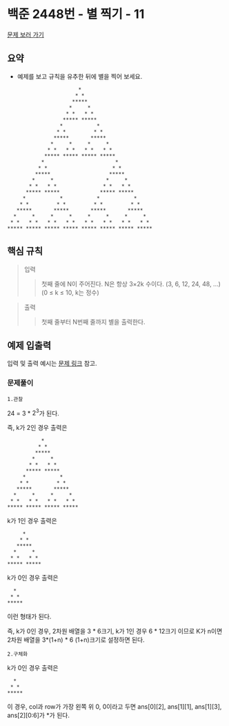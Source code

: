 # 백준 2448번 - 별 찍기 - 11

[문제 보러 가기](https://www.acmicpc.net/problem/2448)

## 요약

- 예제를 보고 규칙을 유추한 뒤에 별을 찍어 보세요.

```Text
                       *                        
                      * *                       
                     *****                      
                    *     *                     
                   * *   * *                    
                  ***** *****                   
                 *           *                  
                * *         * *                 
               *****       *****                
              *     *     *     *               
             * *   * *   * *   * *              
            ***** ***** ***** *****             
           *                       *            
          * *                     * *           
         *****                   *****          
        *     *                 *     *         
       * *   * *               * *   * *        
      ***** *****             ***** *****       
     *           *           *           *      
    * *         * *         * *         * *     
   *****       *****       *****       *****    
  *     *     *     *     *     *     *     *   
 * *   * *   * *   * *   * *   * *   * *   * *  
***** ***** ***** ***** ***** ***** ***** *****
```

## 핵심 규칙

> 입력
>> 첫째 줄에 N이 주어진다. N은 항상 3×2k 수이다. (3, 6, 12, 24, 48, ...) (0 ≤ k ≤ 10, k는 정수)

> 출력
>> 첫째 줄부터 N번째 줄까지 별을 출력한다.
## 예제 입출력

입력 및 출력 예시는 [문제 링크](https://www.acmicpc.net/problem/2448) 참고.

### 문제풀이

`1.관찰`

24 = 3 * $2^3$가 된다.

즉, k가 2인 경우 출력은
```Text
           *   
          * *                       
         *****                      
        *     *                     
       * *   * *                    
      ***** *****                   
     *           *                  
    * *         * *                 
   *****       *****                
  *     *     *     *               
 * *   * *   * *   * *              
***** ***** ***** *****
```

k가 1인 경우 출력은
```Text
     *   
    * *                       
   *****                      
  *     *                     
 * *   * *                    
***** *****
```

k가 0인 경우 출력은
```Text
  *   
 * *                       
*****                      
```

이런 형태가 된다.

즉, k가 0인 경우, 2차원 배열을 3 * 6크기, k가 1인 경우 6 * 12크기 이므로
K가 n이면 2차원 배열을 3*(1+n) * 6 (1+n)크기로 설정하면 된다.

`2.구체화`

k가 0인 경우 출력은
```Text
  *   
 * *                       
*****                      
```

이 경우, col과 row가 가장 왼쪽 위 0, 0이라고 두면
ans[0][2], ans[1][1], ans[1][3], ans[2][0:6]가 *가 된다.